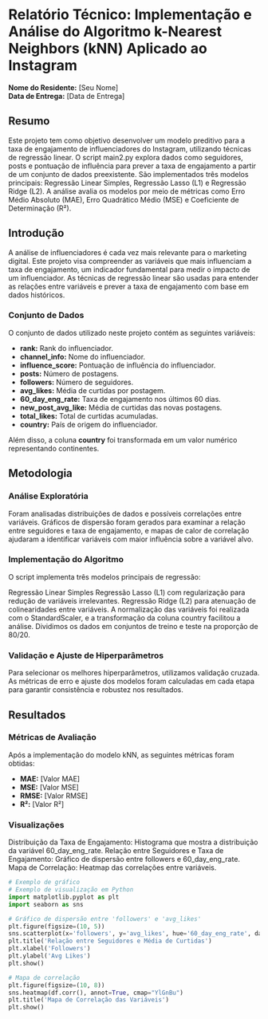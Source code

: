 # Relatório Técnico: Implementação e Análise do Algoritmo k-Nearest Neighbors (kNN) Aplicado ao Instagram

**Nome do Residente:** [Seu Nome]  
**Data de Entrega:** [Data de Entrega]

## Resumo

Este projeto tem como objetivo desenvolver um modelo preditivo para a taxa de engajamento de influenciadores do Instagram, utilizando técnicas de regressão linear. O script main2.py explora dados como seguidores, posts e pontuação de influência para prever a taxa de engajamento a partir de um conjunto de dados preexistente. São implementados três modelos principais: Regressão Linear Simples, Regressão Lasso (L1) e Regressão Ridge (L2). A análise avalia os modelos por meio de métricas como Erro Médio Absoluto (MAE), Erro Quadrático Médio (MSE) e Coeficiente de Determinação (R²).

## Introdução

A análise de influenciadores é cada vez mais relevante para o marketing digital. Este projeto visa compreender as variáveis que mais influenciam a taxa de engajamento, um indicador fundamental para medir o impacto de um influenciador. As técnicas de regressão linear são usadas para entender as relações entre variáveis e prever a taxa de engajamento com base em dados históricos.

### Conjunto de Dados

O conjunto de dados utilizado neste projeto contém as seguintes variáveis:
- **rank:** Rank do influenciador.
- **channel_info:** Nome do influenciador.
- **influence_score:** Pontuação de influência do influenciador.
- **posts:** Número de postagens.
- **followers:** Número de seguidores.
- **avg_likes:** Média de curtidas por postagem.
- **60_day_eng_rate:** Taxa de engajamento nos últimos 60 dias.
- **new_post_avg_like:** Média de curtidas das novas postagens.
- **total_likes:** Total de curtidas acumuladas.
- **country:** País de origem do influenciador.

Além disso, a coluna **country** foi transformada em um valor numérico representando continentes.

## Metodologia

### Análise Exploratória

Foram analisadas distribuições de dados e possíveis correlações entre variáveis. Gráficos de dispersão foram gerados para examinar a relação entre seguidores e taxa de engajamento, e mapas de calor de correlação ajudaram a identificar variáveis com maior influência sobre a variável alvo.

### Implementação do Algoritmo

O script implementa três modelos principais de regressão:

Regressão Linear Simples
Regressão Lasso (L1) com regularização para redução de variáveis irrelevantes.
Regressão Ridge (L2) para atenuação de colinearidades entre variáveis.
A normalização das variáveis foi realizada com o StandardScaler, e a transformação da coluna country facilitou a análise. Dividimos os dados em conjuntos de treino e teste na proporção de 80/20.

### Validação e Ajuste de Hiperparâmetros

Para selecionar os melhores hiperparâmetros, utilizamos validação cruzada. As métricas de erro e ajuste dos modelos foram calculadas em cada etapa para garantir consistência e robustez nos resultados.

## Resultados

### Métricas de Avaliação

Após a implementação do modelo kNN, as seguintes métricas foram obtidas:

- **MAE:** [Valor MAE]
- **MSE:** [Valor MSE]
- **RMSE:** [Valor RMSE]
- **R²:** [Valor R²]

### Visualizações

Distribuição da Taxa de Engajamento: Histograma que mostra a distribuição da variável 60_day_eng_rate.
Relação entre Seguidores e Taxa de Engajamento: Gráfico de dispersão entre followers e 60_day_eng_rate.
Mapa de Correlação: Heatmap das correlações entre variáveis.

```python
# Exemplo de gráfico
# Exemplo de visualização em Python
import matplotlib.pyplot as plt
import seaborn as sns

# Gráfico de dispersão entre 'followers' e 'avg_likes'
plt.figure(figsize=(10, 5))
sns.scatterplot(x='followers', y='avg_likes', hue='60_day_eng_rate', data=df)
plt.title('Relação entre Seguidores e Média de Curtidas')
plt.xlabel('Followers')
plt.ylabel('Avg Likes')
plt.show()

# Mapa de correlação
plt.figure(figsize=(10, 8))
sns.heatmap(df.corr(), annot=True, cmap="YlGnBu")
plt.title('Mapa de Correlação das Variáveis')
plt.show()
